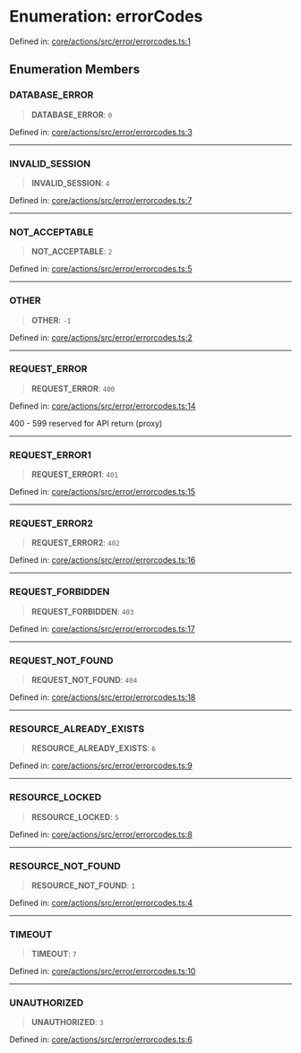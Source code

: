 # Enumeration: errorCodes

Defined in: [core/actions/src/error/errorcodes.ts:1](https://github.com/LaWebcapsule/orbits/blob/77b89aa7080dc6291f73a8e29105fc1d762b6c3f/core/actions/src/error/errorcodes.ts#L1)

## Enumeration Members

### DATABASE\_ERROR

> **DATABASE\_ERROR**: `0`

Defined in: [core/actions/src/error/errorcodes.ts:3](https://github.com/LaWebcapsule/orbits/blob/77b89aa7080dc6291f73a8e29105fc1d762b6c3f/core/actions/src/error/errorcodes.ts#L3)

***

### INVALID\_SESSION

> **INVALID\_SESSION**: `4`

Defined in: [core/actions/src/error/errorcodes.ts:7](https://github.com/LaWebcapsule/orbits/blob/77b89aa7080dc6291f73a8e29105fc1d762b6c3f/core/actions/src/error/errorcodes.ts#L7)

***

### NOT\_ACCEPTABLE

> **NOT\_ACCEPTABLE**: `2`

Defined in: [core/actions/src/error/errorcodes.ts:5](https://github.com/LaWebcapsule/orbits/blob/77b89aa7080dc6291f73a8e29105fc1d762b6c3f/core/actions/src/error/errorcodes.ts#L5)

***

### OTHER

> **OTHER**: `-1`

Defined in: [core/actions/src/error/errorcodes.ts:2](https://github.com/LaWebcapsule/orbits/blob/77b89aa7080dc6291f73a8e29105fc1d762b6c3f/core/actions/src/error/errorcodes.ts#L2)

***

### REQUEST\_ERROR

> **REQUEST\_ERROR**: `400`

Defined in: [core/actions/src/error/errorcodes.ts:14](https://github.com/LaWebcapsule/orbits/blob/77b89aa7080dc6291f73a8e29105fc1d762b6c3f/core/actions/src/error/errorcodes.ts#L14)

400 - 599 reserved for API return (proxy)

***

### REQUEST\_ERROR1

> **REQUEST\_ERROR1**: `401`

Defined in: [core/actions/src/error/errorcodes.ts:15](https://github.com/LaWebcapsule/orbits/blob/77b89aa7080dc6291f73a8e29105fc1d762b6c3f/core/actions/src/error/errorcodes.ts#L15)

***

### REQUEST\_ERROR2

> **REQUEST\_ERROR2**: `402`

Defined in: [core/actions/src/error/errorcodes.ts:16](https://github.com/LaWebcapsule/orbits/blob/77b89aa7080dc6291f73a8e29105fc1d762b6c3f/core/actions/src/error/errorcodes.ts#L16)

***

### REQUEST\_FORBIDDEN

> **REQUEST\_FORBIDDEN**: `403`

Defined in: [core/actions/src/error/errorcodes.ts:17](https://github.com/LaWebcapsule/orbits/blob/77b89aa7080dc6291f73a8e29105fc1d762b6c3f/core/actions/src/error/errorcodes.ts#L17)

***

### REQUEST\_NOT\_FOUND

> **REQUEST\_NOT\_FOUND**: `404`

Defined in: [core/actions/src/error/errorcodes.ts:18](https://github.com/LaWebcapsule/orbits/blob/77b89aa7080dc6291f73a8e29105fc1d762b6c3f/core/actions/src/error/errorcodes.ts#L18)

***

### RESOURCE\_ALREADY\_EXISTS

> **RESOURCE\_ALREADY\_EXISTS**: `6`

Defined in: [core/actions/src/error/errorcodes.ts:9](https://github.com/LaWebcapsule/orbits/blob/77b89aa7080dc6291f73a8e29105fc1d762b6c3f/core/actions/src/error/errorcodes.ts#L9)

***

### RESOURCE\_LOCKED

> **RESOURCE\_LOCKED**: `5`

Defined in: [core/actions/src/error/errorcodes.ts:8](https://github.com/LaWebcapsule/orbits/blob/77b89aa7080dc6291f73a8e29105fc1d762b6c3f/core/actions/src/error/errorcodes.ts#L8)

***

### RESOURCE\_NOT\_FOUND

> **RESOURCE\_NOT\_FOUND**: `1`

Defined in: [core/actions/src/error/errorcodes.ts:4](https://github.com/LaWebcapsule/orbits/blob/77b89aa7080dc6291f73a8e29105fc1d762b6c3f/core/actions/src/error/errorcodes.ts#L4)

***

### TIMEOUT

> **TIMEOUT**: `7`

Defined in: [core/actions/src/error/errorcodes.ts:10](https://github.com/LaWebcapsule/orbits/blob/77b89aa7080dc6291f73a8e29105fc1d762b6c3f/core/actions/src/error/errorcodes.ts#L10)

***

### UNAUTHORIZED

> **UNAUTHORIZED**: `3`

Defined in: [core/actions/src/error/errorcodes.ts:6](https://github.com/LaWebcapsule/orbits/blob/77b89aa7080dc6291f73a8e29105fc1d762b6c3f/core/actions/src/error/errorcodes.ts#L6)
